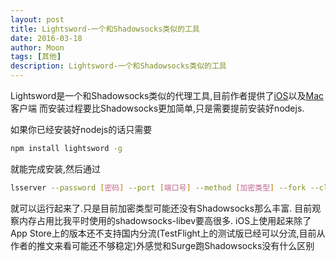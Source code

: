 ```yaml
---
layout: post
title: Lightsword-一个和Shadowsocks类似的工具
date: 2016-03-18
author: Moon
tags: [其他]
description: Lightsword-一个和Shadowsocks类似的工具
---
```


Lightsword是一个和Shadowsocks类似的代理工具,目前作者提供了[iOS][1]以及[Mac][2]客户端
而安装过程要比Shadowsocks更加简单,只是需要提前安装好nodejs.

如果你已经安装好nodejs的话只需要
```bash
npm install lightsword -g
```
就能完成安装,然后通过
```bash
lsserver --password [密码] --port [端口号] --method [加密类型] --fork --cluster
```
就可以运行起来了.只是目前加密类型可能还没有Shadowsocks那么丰富.
目前观察内存占用比我平时使用的shadowsocks-libev要高很多.
iOS上使用起来除了App Store上的版本还不支持国内分流(TestFlight上的测试版已经可以分流,目前从作者的推文来看可能还不够稳定)外感觉和Surge跑Shadowsocks没有什么区别

[1]: https://itunes.apple.com/us/app/level.4/id1082115711
[2]: https://itunes.apple.com/us/app/level.5/id1088733081